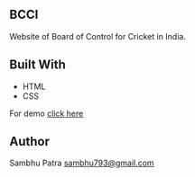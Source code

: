 ## BCCI 
Website of Board of Control for Cricket in India.
## Built With
- HTML
- CSS

For demo [click here](https://bcci-webpage.herokuapp.com/)
## Author
Sambhu Patra sambhu793@gmail.com 
